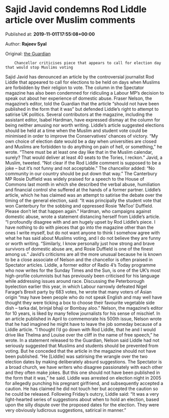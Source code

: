
# Sajid Javid condemns Rod Liddle article over Muslim comments

Published at: **2019-11-01T17:55:08+00:00**

Author: **Rajeev Syal**

Original: [the Guardian](https://www.theguardian.com/media/2019/nov/01/sajid-javid-condemns-rod-liddle-article-over-muslim-comments)


        Chancellor criticises piece that appears to call for election day that would stop Muslims voting
      
Sajid Javid has denounced an article by the controversial journalist Rod Liddle that appeared to call for elections to be held on days when Muslims are forbidden by their religion to vote.
The column in the Spectator magazine has also been condemned for ridiculing a Labour MP’s decision to speak out about her experience of domestic abuse.
Fraser Nelson, the magazine’s editor, told the Guardian that the article “should not have been published in the form that it was” but defended Liddle’s right to attempt to satirise UK politics.
Several contributors at the magazine, including the assistant editor, Isabel Hardman, have expressed dismay at the column for being neither amusing nor worth writing.
Liddle’s article suggested elections should be held at a time when the Muslim and student vote could be minimised in order to improve the Conservatives’ chances of victory.
“My own choice of election date would be a day when universities are closed and Muslims are forbidden to do anything on pain of hell, or something,” he wrote. “There must be at least one day like that in the Muslim calendar, surely? That would deliver at least 40 seats to the Tories, I reckon.”
Javid, a Muslim, tweeted. “Not clear if the Rod Liddle comment is supposed to be a joke – but it’s not funny and not acceptable.” The chancellor added: “No community in our country should be put down that way.”
The Canterbury MP Rosie Duffield was widely praised for a speech to the House of Commons last month in which she described the verbal abuse, humiliation and financial control she suffered at the hands of a former partner.
Liddle’s article, which he has claimed was an attempt to satirise the debate over the timing of the general election, said: “It was principally the student vote that won Canterbury for the sobbing and oppressed Rosie ‘MeToo’ Duffield. Please don’t let that happen again.”
Hardman, who campaigns against domestic abuse, wrote a statement distancing herself from Liddle’s article.
“I profoundly disagree with and am hugely upset by Rod Liddle’s piece. I have nothing to do with pieces that go into the magazine other than the ones I write myself, but do not want anyone to think I somehow agree with what he has said about Muslims voting, and I do not believe they are funny or worth writing.
“Similarly, I know personally just how strong and brave survivors of domestic abuse are, and Rosie Duffield is one of the finest among us.”
Javid’s criticisms are all the more unusual because he is known to be a close associate of Nelson and the chancellor is often praised in Spectator articles.
Liddle, a former editor of Radio 4’s Today programme who now writes for the Sunday Times and the Sun, is one of the UK’s most high-profile columnists but has previously been criticised for his language while addressing issues around race.
Discussing the Peterborough byelection earlier this year, in which Labour narrowly defeated Nigel Farage’s Brexit party by 683 votes, he wrote that many voters of Asian origin “may have been people who do not speak English and may well have thought they were ticking a box to choose their favourite vegetable side dish – tarka dal, brinjal bhaji or Bombay aloo.”
Nelson, the magazine’s editor for 10 years, is liked by many fellow journalists for his sense of mischief. In an article published in April to commemorate his 500th issue, Nelson wrote that he had imagined he might have to leave the job someday because of a Liddle article.
“I thought I’d go down with Rod Liddle, that he and I would drive like Thelma and Louise over the cliff in the name of free speech,” he wrote.
In a statement released to the Guardian, Nelson said Liddle had not seriously suggested that Muslims and students should be prevented from voting. But he conceded that the article in the magazine should not have been published.
“He [Liddle] was satirising the wrangle over the two election dates by making deliberately absurd suggestions. The Spectator is a broad church, we have writers who disagree passionately with each other and they often make jokes. But this one should not have been published in the form that it was,” he said.
Liddle was arrested on election night in 2005 for allegedly punching his pregnant girlfriend, and subsequently accepted a caution. He has claimed he did not touch her but accepted the caution so he could be released.
Following Friday’s outcry, Liddle said: “It was a very light-hearted series of suggestions about when to hold an election, based upon the silly dispute over the proposed dates for the election. They were very obviously ludicrous suggestions, satirical in manner.”

